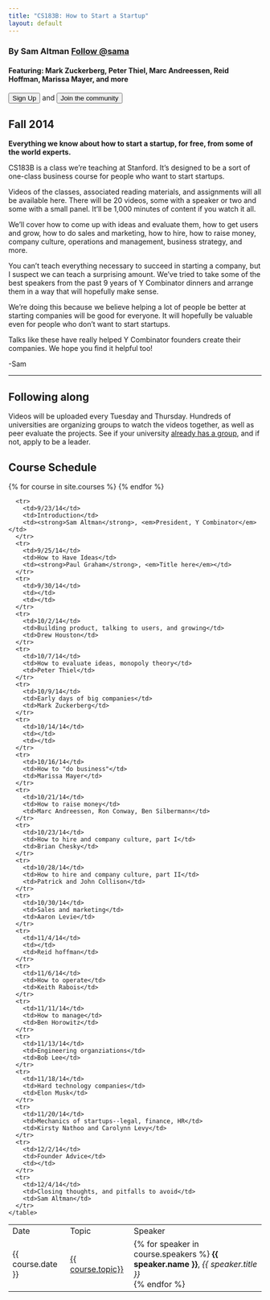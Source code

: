```yaml
---
title: "CS183B: How to Start a Startup"
layout: default
---
```


<div class="jumbotron">
  <h3>
    By Sam Altman <a href="https://twitter.com/sama" class="twitter-follow-button" data-show-count="false" data-show-screen-name="false">Follow @sama</a>
  </h3>
  <div class="fb-follow" data-href="https://www.facebook.com/sama" data-colorscheme="light" data-layout="button" data-show-faces="true"></div>
  <h4>Featuring: Mark Zuckerberg, Peter Thiel, Marc Andreessen, Reid Hoffman, Marissa Mayer, and more</h4>
  <button class="btn btn-warning btn-lg"><span class="glyphicon glyphicon-envelope"></span>  Sign Up</button> and <button class="btn btn-primary btn-lg"> Join the community </button>
</div>
<div class="row">
  <div class="col-sm-6">
    <h2 class="page-header">
      Fall 2014
    </h2>
    <b> Everything we know about how to start a startup, for free, from some of the world experts. </b>
    <p></p>
    <p>
    CS183B is a class we’re teaching at Stanford.  It’s designed to be a sort of one-class business course for people who want to start startups.
    </p>
    <p>
    Videos of the classes, associated reading materials, and assignments will all be available here.  There will be 20 videos, some with a speaker or two and some with a small panel.   It’ll be 1,000 minutes of content if you watch it all.
    </p>
    <p>We’ll cover how to come up with ideas and evaluate them, how to get users and grow, how to do sales and marketing, how to hire, how to raise money, company culture, operations and management, business strategy, and more.</p>
    <p>
    You can’t teach everything necessary to succeed in starting a company, but I suspect we can teach a surprising amount.  We’ve tried to take some of the best speakers from the past 9 years of Y Combinator dinners and arrange them in a way that will hopefully make sense.
    </p>
    <p>
      We’re doing this because we believe helping a lot of people be better at starting companies will be good for everyone.  It will hopefully be valuable even for people who don’t want to start startups.
    </p>
    <p>
    Talks like these have really helped Y Combinator founders create their companies.  We hope you find it helpful too!
    </p>
    <p> -Sam </p>
    <hr>
    <h2 class="page-header">
      Following along
    </h2>
    <p>
    Videos will be uploaded every Tuesday and Thursday. Hundreds of universities are organizing groups to watch the videos together, as well as peer evaluate the projects. See if your university
    <a href="">already has a group</a>, and if not, apply to be a leader.
    </p>
  </div>
  <div class="col-sm-6">
    <h2 class="page-header">
    Course Schedule
    </h2>
    <table class="table table-striped table-bordered">
      <tr>
        <td>Date</td>
        <td>Topic</td>
        <td>Speaker</td>
      </tr>
      {% for course in site.courses %}
      <tr>
        <td>{{ course.date }}</td>
        <td>
          <a href="{{ course.url|remove:'index.html' }}">{{ course.topic}}</a>
        </td>
        <td>
          {% for speaker in course.speakers %}
            <strong>{{ speaker.name }}</strong>,
            <em>{{ speaker.title }}</em>
            <br>
          {% endfor %}
        </td>
      </tr>
      {% endfor %}

      <tr>
        <td>9/23/14</td>
        <td>Introduction</td>
        <td><strong>Sam Altman</strong>, <em>President, Y Combinator</em></td>
      </tr>
      <tr>
        <td>9/25/14</td>
        <td>How to Have Ideas</td>
        <td><strong>Paul Graham</strong>, <em>Title here</em></td>
      </tr>
      <tr>
        <td>9/30/14</td>
        <td></td>
        <td></td>
      </tr>
      <tr>
        <td>10/2/14</td>
        <td>Building product, talking to users, and growing</td>
        <td>Drew Houston</td>
      </tr>
      <tr>
        <td>10/7/14</td>
        <td>How to evaluate ideas, monopoly theory</td>
        <td>Peter Thiel</td>
      </tr>
      <tr>
        <td>10/9/14</td>
        <td>Early days of big companies</td>
        <td>Mark Zuckerberg</td>
      </tr>
      <tr>
        <td>10/14/14</td>
        <td></td>
        <td></td>
      </tr>
      <tr>
        <td>10/16/14</td>
        <td>How to "do business"</td>
        <td>Marissa Mayer</td>
      </tr>
      <tr>
        <td>10/21/14</td>
        <td>How to raise money</td>
        <td>Marc Andreessen, Ron Conway, Ben Silbermann</td>
      </tr>
      <tr>
        <td>10/23/14</td>
        <td>How to hire and company culture, part I</td>
        <td>Brian Chesky</td>
      </tr>
      <tr>
        <td>10/28/14</td>
        <td>How to hire and company culture, part II</td>
        <td>Patrick and John Collison</td>
      </tr>
      <tr>
        <td>10/30/14</td>
        <td>Sales and marketing</td>
        <td>Aaron Levie</td>
      </tr>
      <tr>
        <td>11/4/14</td>
        <td></td>
        <td>Reid hoffman</td>
      </tr>
      <tr>
        <td>11/6/14</td>
        <td>How to operate</td>
        <td>Keith Rabois</td>
      </tr>
      <tr>
        <td>11/11/14</td>
        <td>How to manage</td>
        <td>Ben Horowitz</td>
      </tr>
      <tr>
        <td>11/13/14</td>
        <td>Engineering organziations</td>
        <td>Bob Lee</td>
      </tr>
      <tr>
        <td>11/18/14</td>
        <td>Hard technology companies</td>
        <td>Elon Musk</td>
      </tr>
      <tr>
        <td>11/20/14</td>
        <td>Mechanics of startups--legal, finance, HR</td>
        <td>Kirsty Nathoo and Carolynn Levy</td>
      </tr>
      <tr>
        <td>12/2/14</td>
        <td>Founder Advice</td>
        <td></td>
      </tr>
      <tr>
        <td>12/4/14</td>
        <td>Closing thoughts, and pitfalls to avoid</td>
        <td>Sam Altman</td>
      </tr>
    </table>
  </div>
</div>
